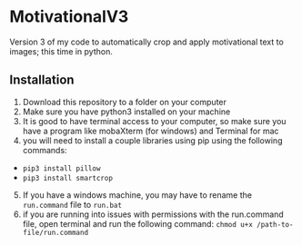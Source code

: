 # MotivationalV3
Version 3 of my code to automatically crop and apply motivational text to images; this time in python.

## Installation
1.  Download this repository to a folder on your computer
2.  Make sure you have python3 installed on your machine
3.  It is good to have terminal access to your computer, so make sure you have a program like mobaXterm (for windows) and Terminal for mac
4.  you will need to install a couple libraries using pip using the following commands:
*  `pip3 install pillow`
*  `pip3 install smartcrop`
5.  If you have a windows machine, you may have to rename the `run.command` file to `run.bat`
6.  if you are running into issues with permissions with the run.command file, open terminal and run the following command: `chmod u+x /path-to-file/run.command`
